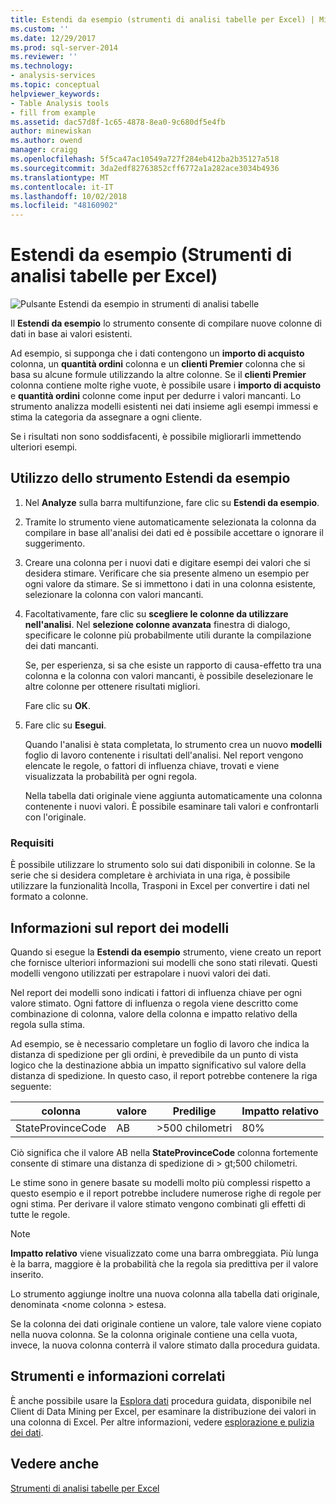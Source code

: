 ```yaml
---
title: Estendi da esempio (strumenti di analisi tabelle per Excel) | Microsoft Docs
ms.custom: ''
ms.date: 12/29/2017
ms.prod: sql-server-2014
ms.reviewer: ''
ms.technology:
- analysis-services
ms.topic: conceptual
helpviewer_keywords:
- Table Analysis tools
- fill from example
ms.assetid: dac57d8f-1c65-4878-8ea0-9c680df5e4fb
author: minewiskan
ms.author: owend
manager: craigg
ms.openlocfilehash: 5f5ca47ac10549a727f284eb412ba2b35127a518
ms.sourcegitcommit: 3da2edf82763852cff6772a1a282ace3034b4936
ms.translationtype: MT
ms.contentlocale: it-IT
ms.lasthandoff: 10/02/2018
ms.locfileid: "48160902"
---
```

# <a name="fill-from-example-table-analysis-tools-for-excel"></a>Estendi da esempio (Strumenti di analisi tabelle per Excel)
  ![Pulsante Estendi da esempio in strumenti di analisi tabelle](media/tat-fillex.gif "pulsante Estendi da esempio in strumenti di analisi tabelle")  
  
 Il **Estendi da esempio** lo strumento consente di compilare nuove colonne di dati in base ai valori esistenti.  
  
 Ad esempio, si supponga che i dati contengono un **importo di acquisto** colonna, un **quantità ordini** colonna e un **clienti Premier** colonna che si basa su alcune formule utilizzando la altre colonne. Se il **clienti Premier** colonna contiene molte righe vuote, è possibile usare i **importo di acquisto** e **quantità ordini** colonne come input per dedurre i valori mancanti. Lo strumento analizza modelli esistenti nei dati insieme agli esempi immessi e stima la categoria da assegnare a ogni cliente.  
  
 Se i risultati non sono soddisfacenti, è possibile migliorarli immettendo ulteriori esempi.  
  
## <a name="using-the-fill-from-example-tool"></a>Utilizzo dello strumento Estendi da esempio  
  
1.  Nel **Analyze** sulla barra multifunzione, fare clic su **Estendi da esempio**.  
  
2.  Tramite lo strumento viene automaticamente selezionata la colonna da compilare in base all'analisi dei dati ed è possibile accettare o ignorare il suggerimento.  
  
3.  Creare una colonna per i nuovi dati e digitare esempi dei valori che si desidera stimare. Verificare che sia presente almeno un esempio per ogni valore da stimare. Se si immettono i dati in una colonna esistente, selezionare la colonna con valori mancanti.  
  
4.  Facoltativamente, fare clic su **scegliere le colonne da utilizzare nell'analisi**. Nel **selezione colonne avanzata** finestra di dialogo, specificare le colonne più probabilmente utili durante la compilazione dei dati mancanti.  
  
     Se, per esperienza, si sa che esiste un rapporto di causa-effetto tra una colonna e la colonna con valori mancanti, è possibile deselezionare le altre colonne per ottenere risultati migliori.  
  
     Fare clic su **OK**.  
  
5.  Fare clic su **Esegui**.  
  
     Quando l'analisi è stata completata, lo strumento crea un nuovo **modelli** foglio di lavoro contenente i risultati dell'analisi. Nel report vengono elencate le regole, o fattori di influenza chiave, trovati e viene visualizzata la probabilità per ogni regola.  
  
     Nella tabella dati originale viene aggiunta automaticamente una colonna contenente i nuovi valori. È possibile esaminare tali valori e confrontarli con l'originale.  
  
### <a name="requirements"></a>Requisiti  
 È possibile utilizzare lo strumento solo sui dati disponibili in colonne. Se la serie che si desidera completare è archiviata in una riga, è possibile utilizzare la funzionalità Incolla, Trasponi in Excel per convertire i dati nel formato a colonne.  
  
## <a name="understanding-the-pattern-report"></a>Informazioni sul report dei modelli  
 Quando si esegue la **Estendi da esempio** strumento, viene creato un report che fornisce ulteriori informazioni sui modelli che sono stati rilevati. Questi modelli vengono utilizzati per estrapolare i nuovi valori dei dati.  
  
 Nel report dei modelli sono indicati i fattori di influenza chiave per ogni valore stimato. Ogni fattore di influenza o regola viene descritto come combinazione di colonna, valore della colonna e impatto relativo della regola sulla stima.  
  
 Ad esempio, se è necessario completare un foglio di lavoro che indica la distanza di spedizione per gli ordini, è prevedibile da un punto di vista logico che la destinazione abbia un impatto significativo sul valore della distanza di spedizione. In questo caso, il report potrebbe contenere la riga seguente:  
  
|colonna|valore|Predilige|Impatto relativo|  
|------------|-----------|------------|---------------------|  
|StateProvinceCode|AB|>500 chilometri|80%|  
  
 Ciò significa che il valore AB nella **StateProvinceCode** colonna fortemente consente di stimare una distanza di spedizione di > gt;500 chilometri.  
  
 Le stime sono in genere basate su modelli molto più complessi rispetto a questo esempio e il report potrebbe includere numerose righe di regole per ogni stima. Per derivare il valore stimato vengono combinati gli effetti di tutte le regole.  
  
> [!NOTE]  
>  **Impatto relativo** viene visualizzato come una barra ombreggiata. Più lunga è la barra, maggiore è la probabilità che la regola sia predittiva per il valore inserito.  
  
 Lo strumento aggiunge inoltre una nuova colonna alla tabella dati originale, denominata \<nome colonna > estesa.  
  
 Se la colonna dei dati originale contiene un valore, tale valore viene copiato nella nuova colonna. Se la colonna originale contiene una cella vuota, invece, la nuova colonna conterrà il valore stimato dalla procedura guidata.  
  
## <a name="related-tools-and-information"></a>Strumenti e informazioni correlati  
 È anche possibile usare la [Esplora dati](explore-data-sql-server-data-mining-add-ins.md) procedura guidata, disponibile nel Client di Data Mining per Excel, per esaminare la distribuzione dei valori in una colonna di Excel. Per altre informazioni, vedere [esplorazione e pulizia dei dati](exploring-and-cleaning-data.md).  
  
## <a name="see-also"></a>Vedere anche  
 [Strumenti di analisi tabelle per Excel](table-analysis-tools-for-excel.md)  
  
  
